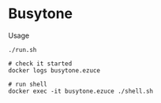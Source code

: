 Busytone
========

Usage
```shell
./run.sh

# check it started
docker logs busytone.ezuce

# run shell
docker exec -it busytone.ezuce ./shell.sh
```
